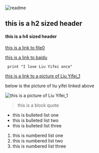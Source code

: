 ![readme](https://user-images.githubusercontent.com/82398304/114507579-e6a2f000-9c65-11eb-82e7-f166b42e93ca.png)

<h2 id="header">this is a h2 sized header</h2>

<h4 id="header">this is a h4 sized header</h4>

[this is a link to file0](file0.md)

[this is a link to baidu](http://www.baidu.com)

```code
 print "I love Liu Yifei once" 
```

[this is a link to a picture of Liu Yifei_1](https://img1.baidu.com/it/u=2023051955,2584660320&fm=26&fmt=auto&gp=0.jpg)

below is the picture of liu yifei linked above 

![this is a picture of Liu Yifei_1](https://img1.baidu.com/it/u=2023051955,2584660320&fm=26&fmt=auto&gp=0.jpg)

> this is a block quote

* this is bulleted list one
* this is bulleted list two
* this is bulleted list three

1. this is numbered list one
2. this is numbered list two
3. this is numbered list three
